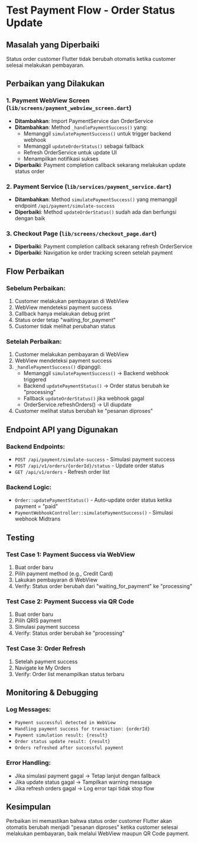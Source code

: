 # Test Payment Flow - Order Status Update

## Masalah yang Diperbaiki
Status order customer Flutter tidak berubah otomatis ketika customer selesai melakukan pembayaran.

## Perbaikan yang Dilakukan

### 1. Payment WebView Screen (`lib/screens/payment_webview_screen.dart`)
- **Ditambahkan**: Import PaymentService dan OrderService
- **Ditambahkan**: Method `_handlePaymentSuccess()` yang:
  - Memanggil `simulatePaymentSuccess()` untuk trigger backend webhook
  - Memanggil `updateOrderStatus()` sebagai fallback
  - Refresh OrderService untuk update UI
  - Menampilkan notifikasi sukses
- **Diperbaiki**: Payment completion callback sekarang melakukan update status order

### 2. Payment Service (`lib/services/payment_service.dart`)
- **Ditambahkan**: Method `simulatePaymentSuccess()` yang memanggil endpoint `/api/payment/simulate-success`
- **Diperbaiki**: Method `updateOrderStatus()` sudah ada dan berfungsi dengan baik

### 3. Checkout Page (`lib/screens/checkout_page.dart`)
- **Diperbaiki**: Payment completion callback sekarang refresh OrderService
- **Diperbaiki**: Navigation ke order tracking screen setelah payment

## Flow Perbaikan

### Sebelum Perbaikan:
1. Customer melakukan pembayaran di WebView
2. WebView mendeteksi payment success
3. Callback hanya melakukan debug print
4. Status order tetap "waiting_for_payment"
5. Customer tidak melihat perubahan status

### Setelah Perbaikan:
1. Customer melakukan pembayaran di WebView
2. WebView mendeteksi payment success
3. `_handlePaymentSuccess()` dipanggil:
   - Memanggil `simulatePaymentSuccess()` → Backend webhook triggered
   - Backend `updatePaymentStatus()` → Order status berubah ke "processing"
   - Fallback `updateOrderStatus()` jika webhook gagal
   - OrderService.refreshOrders() → UI diupdate
4. Customer melihat status berubah ke "pesanan diproses"

## Endpoint API yang Digunakan

### Backend Endpoints:
- `POST /api/payment/simulate-success` - Simulasi payment success
- `POST /api/v1/orders/{orderId}/status` - Update order status
- `GET /api/v1/orders` - Refresh order list

### Backend Logic:
- `Order::updatePaymentStatus()` - Auto-update order status ketika payment = "paid"
- `PaymentWebhookController::simulatePaymentSuccess()` - Simulasi webhook Midtrans

## Testing

### Test Case 1: Payment Success via WebView
1. Buat order baru
2. Pilih payment method (e.g., Credit Card)
3. Lakukan pembayaran di WebView
4. Verify: Status order berubah dari "waiting_for_payment" ke "processing"

### Test Case 2: Payment Success via QR Code
1. Buat order baru
2. Pilih QRIS payment
3. Simulasi payment success
4. Verify: Status order berubah ke "processing"

### Test Case 3: Order Refresh
1. Setelah payment success
2. Navigate ke My Orders
3. Verify: Order list menampilkan status terbaru

## Monitoring & Debugging

### Log Messages:
- `Payment successful detected in WebView`
- `Handling payment success for transaction: {orderId}`
- `Payment simulation result: {result}`
- `Order status update result: {result}`
- `Orders refreshed after successful payment`

### Error Handling:
- Jika simulasi payment gagal → Tetap lanjut dengan fallback
- Jika update status gagal → Tampilkan warning message
- Jika refresh orders gagal → Log error tapi tidak stop flow

## Kesimpulan
Perbaikan ini memastikan bahwa status order customer Flutter akan otomatis berubah menjadi "pesanan diproses" ketika customer selesai melakukan pembayaran, baik melalui WebView maupun QR Code payment.
